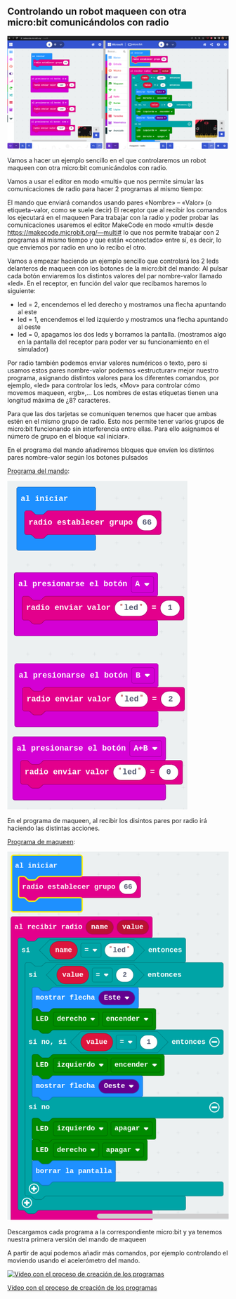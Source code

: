 ## Controlando un robot maqueen con otra micro:bit comunicándolos con radio

![](./images/MakeCodeModoMulti.png)

Vamos a hacer un ejemplo sencillo en el que controlaremos un robot maqueen con otra micro:bit comunicándolos con radio.

Vamos a usar el editor en modo «multi» que nos permite simular las comunicaciones de radio para hacer 2 programas al mismo tiempo:

El mando que enviará comandos usando pares «Nombre» – «Valor» (o etiqueta-valor, como se suele decir)
El receptor que al recibir los comandos los ejecutará en el maqueen
Para trabajar con la radio y poder probar las comunicaciones usaremos el editor MakeCode en modo «multi» desde https://makecode.microbit.org/—multi# lo que nos permite trabajar con 2 programas al mismo tiempo y que están «conectado» entre sí, es decir, lo que enviemos por radio en uno lo recibo el otro.

Vamos a empezar haciendo un ejemplo sencillo que controlará los 2 leds delanteros de maqueen con los botones de la micro:bit del mando: Al pulsar cada botón enviaremos los distintos valores del par nombre-valor llamado «led». En el receptor, en función del valor que recibamos haremos lo siguiente:

* led = 2, encendemos el led derecho y mostramos una flecha apuntando al este
* led = 1, encendemos el led izquierdo y mostramos una flecha apuntando al oeste
* led = 0, apagamos los dos leds y borramos la pantalla. (mostramos algo en la pantalla del receptor para poder ver su funcionamiento en el simulador)

Por radio también podemos enviar valores numéricos o texto, pero si usamos estos pares nombre-valor podemos «estructurar» mejor nuestro programa, asignando distintos valores para los diferentes comandos, por ejemplo, «led» para controlar los leds, «Mov» para controlar cómo movemos maqueen, «rgb»,… Los nombres de estas etiquetas tienen una longitud máxima de ¿8? caracteres.

Para que las dos tarjetas se comuniquen tenemos que hacer que ambas estén en el mismo grupo de radio. Esto nos permite tener varios grupos de micro:bit funcionando sin interferencia entre ellas. Para ello asignamos el número de grupo en el bloque «al iniciar».

En el programa del mando añadiremos bloques que envíen los distintos pares nombre-valor según los botones pulsados

[Programa del mando](https://makecode.microbit.org/96829-29053-04575-80042):


![](./images/Programa-mando.png)


En el programa de maqueen, al recibir los disintos pares por radio irá haciendo las distintas acciones.

[Programa de maqueen](https://makecode.microbit.org/93376-18938-01910-95502):

![](./images/Programa-maqueen.png)

Descargamos cada programa a la correspondiente micro:bit y ya tenemos nuestra primera versión del mando de maqueen

A partir de aquí podemos añadir más comandos, por ejemplo controlando el moviendo usando el acelerómetro del mando.

[![Vídeo con el proceso de creación de los programas](https://img.youtube.com/vi/CnNRmd5GGWc/0.jpg)](https://youtu.be/CnNRmd5GGWc)

[Vídeo con el proceso de creación de los programas](https://youtu.be/CnNRmd5GGWc)

